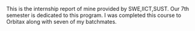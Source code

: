 This is the internship report of mine provided by SWE,IICT,SUST. Our 7th semester is dedicated to this program. I was completed this course to Orbitax along with seven of my batchmates.
